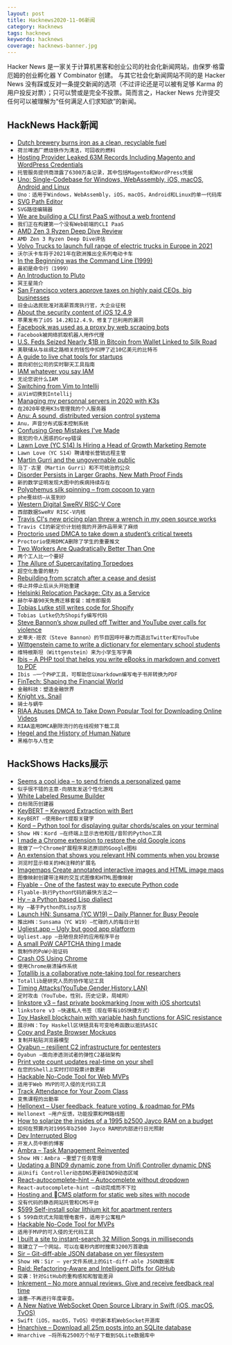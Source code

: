 ```yaml
---
layout: post
title: Hacknews2020-11-06新闻
category: Hacknews
tags: hacknews
keywords: hacknews
coverage: hacknews-banner.jpg
---
```


Hacker News 是一家关于计算机黑客和创业公司的社会化新闻网站，由保罗·格雷厄姆的创业孵化器 Y Combinator 创建。
与其它社会化新闻网站不同的是 Hacker News 没有踩或反对一条提交新闻的选项（不过评论还是可以被有足够 Karma 的用户投反对票）；只可以赞或是完全不投票。简而言之，Hacker News 允许提交任何可以被理解为“任何满足人们求知欲”的新闻。

## HackNews Hack新闻


- [Dutch brewery burns iron as a clean, recyclable fuel](https://newatlas.com/energy/bavarian-brewery-carbon-free-renewable-iron-fuel/)
- `荷兰啤酒厂燃烧铁作为清洁，可回收的燃料`
- [Hosting Provider Leaked 63M Records Including Magento and WordPress Credentials](https://securethoughts.com/hosting-provider-exposed-63-million-customer-records/)
- `托管服务提供商泄露了6300万条记录，其中包括Magento和WordPress凭据`
- [Uno: Single-Codebase for Windows, WebAssembly, iOS, macOS, Android and Linux](https://platform.uno/)
- `Uno：适用于Windows，WebAssembly，iOS，macOS，Android和Linux的单一代码库`
- [SVG Path Editor](https://yqnn.github.io/svg-path-editor/)
- `SVG路径编辑器`
- [We are building a CLI first PaaS without a web frontend](https://crufter.com/cli-first-paas)
- `我们正在构建第一个没有Web前端的CLI PaaS`
- [AMD Zen 3 Ryzen Deep Dive Review](https://www.anandtech.com/print/16214/amd-zen-3-ryzen-deep-dive-review-5950x-5900x-5800x-and-5700x-tested)
- `AMD Zen 3 Ryzen Deep Dive评估`
- [Volvo Trucks to launch full range of electric trucks in Europe in 2021](https://www.reuters.com/article/us-volvo-electric/volvo-trucks-to-launch-full-range-of-electric-trucks-in-europe-in-2021-idUSKBN27L0SI)
- `沃尔沃卡车将于2021年在欧洲推出全系列电动卡车`
- [In the Beginning was the Command Line (1999)](http://cristal.inria.fr/~weis/info/commandline.html)
- `最初是命令行（1999）`
- [An Introduction to Pluto](https://lwn.net/SubscriberLink/835930/47c363bef07134a4/)
- `冥王星简介`
- [San Francisco voters approve taxes on highly paid CEOs, big businesses](https://www.latimes.com/world-nation/story/2020-11-05/san-francisco-voters-approve-taxes-on-ceos-big-businesses)
- `旧金山选民批准对高薪首席执行官，大企业征税`
- [About the security content of iOS 12.4.9](https://support.apple.com/en-us/HT211940)
- `苹果发布了iOS 14.2和12.4.9，修复了已利用的漏洞`
- [Facebook was used as a proxy by web scraping bots](https://datadome.co/bot-detection/how-facebook-was-used-as-a-proxy-by-web-scraping-bots/)
- `Facebook被网络抓取机器人用作代理`
- [U.S. Feds Seized Nearly $1B in Bitcoin from Wallet Linked to Silk Road](https://www.vice.com/en/article/akdgz8/us-feds-seize-1-billion-in-bitcoin-from-wallet-linked-to-silk-road)
- `美联储从与丝绸之路相关的钱包中扣押了近10亿美元的比特币`
- [A guide to live chat tools for startups](https://satchel.com/live-chat/)
- `面向初创公司的实时聊天工具指南`
- [IAM whatever you say IAM](https://eng.lyft.com/iam-whatever-you-say-iam-febce59d1e3b)
- `无论您说什么IAM`
- [Switching from Vim to Intellij](https://browntreelabs.com/from-vim-to-intellij/)
- `从Vim切换到Intellij`
- [Managing my personnal servers in 2020 with K3s](https://github.com/erebe/personal-server/blob/master/README.md)
- `在2020年使用K3s管理我的个人服务器`
- [Anu: A sound, distributed version control systema](https://anu.dev/)
- `Anu，声音分布式版本控制系统`
- [Confusing Grep Mistakes I've Made](https://blog.robertelder.org/top-5-grep-mistakes/)
- `我犯的令人困惑的Grep错误`
- [Lawn Love (YC S14) Is Hiring a Head of Growth Marketing Remote](https://apply.workable.com/lawn-love/j/A749319261/)
- `Lawn Love（YC S14）聘请增长营销远程主管`
- [Martin Gurri and the ungovernable public](https://www.thepullrequest.com/p/the-prophet-of-the-revolt)
- `马丁·古里（Martin Gurri）和不可统治的公众`
- [Disorder Persists in Larger Graphs, New Math Proof Finds](https://www.quantamagazine.org/new-math-proof-raises-lower-bounds-of-graph-randomness-20201104/)
- `新的数学证明发现大图中的疾病持续存在`
- [Polyphemus silk spinning – from cocoon to yarn](http://www.wormspit.com/polyspin.htm)
- `phe蚕丝纺–从茧到纱`
- [Western Digital SweRV RISC-V Core](https://github.com/chipsalliance/Cores-SweRV)
- `西部数据SweRV RISC-V内核`
- [Travis CI's new pricing plan threw a wrench in my open source works](https://www.jeffgeerling.com/blog/2020/travis-cis-new-pricing-plan-threw-wrench-my-open-source-works)
- `Travis CI的新定价计划给我的开源作品带来了麻烦`
- [Proctorio used DMCA to take down a student’s critical tweets](https://techcrunch.com/2020/11/05/proctorio-dmca-copyright-critical-tweets/)
- `Proctorio使用DMCA删除了学生的重要推文`
- [Two Workers Are Quadratically Better Than One](https://www.hillelwayne.com/post/queueing-prism/)
- `两个工人比一个要好`
- [The Allure of Supercavitating Torpedoes](https://www.naval-technology.com/features/featurethe-allure-of-supercavitating-torpedoes-5838643/)
- `超空化鱼雷的魅力`
- [Rebuilding from scratch after a cease and desist](https://rocketgems.com/blog/goodbye-uimovement/)
- `停止并停止后从头开始重建`
- [Helsinki Relocation Package: City as a Service](https://www.helsinkibusinesshub.fi/90-day-finn/)
- `赫尔辛基90天免费迁移套餐：城市即服务`
- [Tobias Lutke still writes code for Shopify](https://changelog.com/podcast/416#transcript-45)
- `Tobias Lutke仍为Shopify编写代码`
- [Steve Bannon’s show pulled off Twitter and YouTube over calls for violence](https://techcrunch.com/2020/11/05/steve-bannons-show-pulled-off-twitter-and-youtube-over-calls-for-violence/)
- `史蒂夫·班农（Steve Bannon）的节目因呼吁暴力而退出Twitter和YouTube`
- [Wittgenstein came to write a dictionary for elementary school students](https://www.laphamsquarterly.org/roundtable/guard-against-confusion)
- `维特根斯坦（Wittgenstein）来为小学生写字典`
- [Ibis – A PHP tool that helps you write eBooks in markdown and convert to PDF](https://github.com/themsaid/ibis)
- `Ibis –一个PHP工具，可帮助您以markdown编写电子书并转换为PDF`
- [FinTech: Shaping the Financial World](https://ocw.mit.edu/courses/sloan-school-of-management/15-s08-fintech-shaping-the-financial-world-spring-2020/index.htm)
- `金融科技：塑造金融世界`
- [Knight vs. Snail](https://blogs.bl.uk/digitisedmanuscripts/2013/09/knight-v-snail.html)
- `骑士与蜗牛`
- [RIAA Abuses DMCA to Take Down Popular Tool for Downloading Online Videos](https://www.eff.org/deeplinks/2020/11/riaa-abuses-dmca-take-down-popular-tool-downloading-online-video)
- `RIAA滥用DMCA删除流行的在线视频下载工具`
- [Hegel and the History of Human Nature](https://aeon.co/essays/hegel-and-the-history-of-human-nature)
- `黑格尔与人性史`


## HackShows Hacks展示

- [ Seems a cool idea – to send friends a personalized game](https://codeguppy.com/run.html?ad/snk_adrian)
- `似乎很不错的主意-向朋友发送个性化游戏`
- [ White Labeled Resume Builder](https://www.rezi.io/white-label-resume-builder)
- `白标简历创建器`
- [ KeyBERT – Keyword Extraction with Bert](https://github.com/MaartenGr/KeyBERT/)
- `KeyBERT –使用Bert提取关键字`
- [ Kord – Python tool for displaying guitar chords/scales on your terminal](https://github.com/synestematic/kord)
- `Show HN：Kord –在终端上显示吉他和弦/音阶的Python工具`
- [ I made a Chrome extension to restore the old Google icons](https://restoreoldicons.xyz)
- `我做了一个Chrome扩展程序来还原旧的Google图标`
- [ An extension that shows you relevant HN comments when you browse](https://chrome.google.com/webstore/detail/augment-hn/pidlbalbojaogmjhanfjmngpiglgpooj?hl=en&authuser=0)
- `浏览时显示相关的HN注释的扩展名`
- [ Imagemaps Create annotated interactive images and HTML image maps](https://www.imagemaps.net/)
- `图像映射创建带注释的交互式图像和HTML图像映射`
- [ Flyable - One of the fastest way to execute Python code](item?id=24985160)
- `Flyable-执行Python代码的最快方法之一`
- [ Hy – a Python based Lisp dialiect](https://github.com/hylang/hy)
- `Hy –基于Python的Lisp方言`
- [Launch HN: Sunsama (YC W19) – Daily Planner for Busy People](item?id=24990238)
- `推出HN：Sunsama（YC W19）–忙碌的人的每日计划`
- [ Ugliest.app – Ugly but good app platform](https://ugliest.app)
- `Ugliest.app –丑陋但良好的应用程序平台`
- [ A small PoW CAPTCHA thing I made](https://captcha-demo-idk-4544.ngrok.io)
- `我制作的PoW小验证码`
- [ Crash OS Using Chrome](https://ransom.ndev.tk/crash/)
- `使用Chrome崩溃操作系统`
- [ Totallib is a collaborative note-taking tool for researchers](https://totallib.com/)
- `Totallib是研究人员的协作笔记工具`
- [ Timing Attacks(YouTube,Gender,History,LAN)](https://cache.ndev.tk/)
- `定时攻击（YouTube，性别，历史记录，局域网）`
- [ linkstore v3 – fast private bookmarking (now with iOS shortcuts)](https://linkstore.app)
- `linkstore v3 –快速私人书签（现在带有iOS快捷方式）`
- [ Toy Haskell blockchain with variable hash functions for ASIC resistance](https://github.com/PaulGustafson/dcc)
- `展示HN：Toy Haskell区块链具有可变哈希函数以抵抗ASIC`
- [ Copy and Paste Browser Mockups](https://browsermockups.io/)
- `复制并粘贴浏览器模型`
- [ Oyabun – resilient C2 infrastructure for pentesters](https://oyabun.io)
- `Oyabun –面向渗透测试者的弹性C2基础架构`
- [ Print vote count updates real-time on your shell](https://github.com/jspilman/vote-tracker)
- `在您的Shell上实时打印投票计数更新`
- [ Hackable No-Code Tool for Web MVPs](https://abstra.app/?ref=hn3)
- `适用于Web MVP的可入侵的无代码工具`
- [ Track Attendance for Your Zoom Class](https://lu.ma/attendance)
- `变焦课程的出勤率`
- [ Hellonext – User feedback, feature voting, & roadmap for PMs](https://hellonext.co/)
- `Hellonext –用户反馈，功能投票和PM路线图`
- [ How to solarize the insides of a 1995 b2500 Jayco RAM on a budget](https://sunboxlabs.com/blog/how-to-convert-a-jayco-ram-to-run-off-solar/)
- `如何在预算内对1995年b2500 Jayco RAM的内部进行日光照射`
- [ Dev Interrupted Blog](https://linearb.io/blog/)
- `开发人员中断的博客`
- [ Ambra – Task Management Reinvented](item?id=24997104)
- `Show HN：Ambra –重塑了任务管理`
- [ Updating a BIND9 dynamic zone from Unifi Controller dynamic DNS](https://github.com/frillip/noip-rfc2136)
- `从Unifi Controller动态DNS更新BIND9动态区域`
- [ React-autocomplete-hint – Autocomplete without dropdown](https://github.com/ejmudi/react-autocomplete-hint)
- `React-autocomplete-hint –自动完成而不下拉`
- [ Hosting and CMS platform for static web sites with nocode](https://staticweb.studio/)
- `没有代码的静态网站托管和CMS平台`
- [ $599 Self-install solar lithium kit for apartment renters](https://www.youtube.com/watch?v=XOsCX6yUe44)
- `$ 599自炊式太阳能锂电套件，适用于公寓租户`
- [ Hackable No-Code Tool for MVPs](https://abstra.app/?ref=hn4)
- `适用于MVP的可入侵的无代码工具`
- [ I built a site to instant-search 32 Million Songs in milliseconds](https://songs-search.typesense.org/)
- `我建立了一个网站，可以在毫秒内即时搜索3200万首歌曲`
- [ Sir – Git-diff-able JSON database on yer filesystem](https://github.com/c9fe/sirdb)
- `Show HN：Sir – yer文件系统上的Git-diff-able JSON数据库`
- [ Raid: Refactoring-Aware and Intelligent Diffs for GitHub](https://github.com/rodrigo-brito/refactoring-aware-diff)
- `突袭：针对GitHub的重构感知和智能差异`
- [ Inkrement – No more annual reviews. Give and receive feedback real time](https://inkrement.io)
- `油墨–不再进行年度审查。`
- [ A New Native WebSocket Open Source Library in Swift (iOS, macOS, TvOS)](https://github.com/pusher/NWWebSocket)
- `Swift（iOS，macOS，TvOS）中的新本机WebSocket开源库`
- [ Hnarchive – Download all 25m posts into an SQLite database](https://github.com/voussoir/hnarchive)
- `Hnarchive –将所有2500万个帖子下载到SQLite数据库中`

